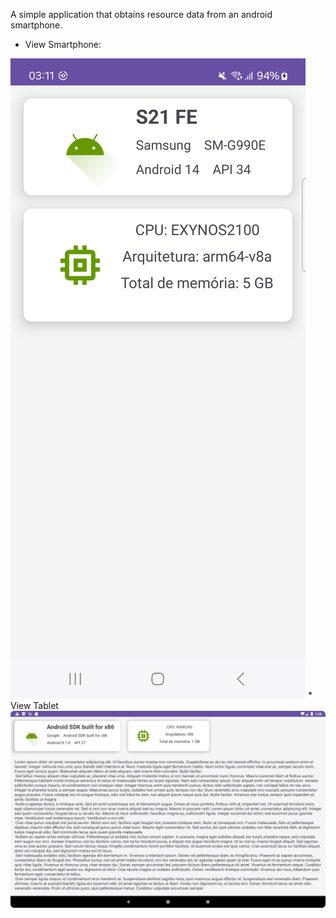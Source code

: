 A simple application that obtains resource data from an android smartphone.

* View Smartphone:
<img src="./Screenshot.png" alt="Screenshot"/>
* View Tablet
  <img src="./Screenshot_Tablet.png" alt="Screenshot Tablet"/>
